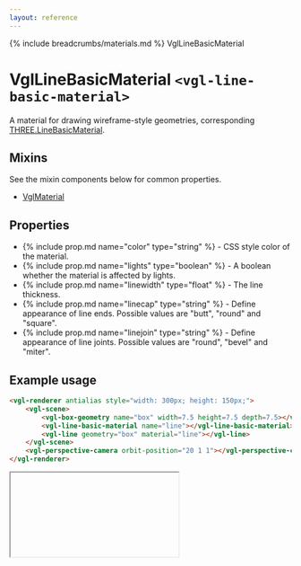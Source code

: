 ```yaml
---
layout: reference
---
```

{% include breadcrumbs/materials.md %} VglLineBasicMaterial
# VglLineBasicMaterial `<vgl-line-basic-material>`
A material for drawing wireframe-style geometries, corresponding [THREE.LineBasicMaterial](https://threejs.org/docs/index.html#api/materials/LineBasicMaterial).
## Mixins
See the mixin components below for common properties.
* [VglMaterial](vgl-material)

## Properties
* {% include prop.md name="color" type="string" %} - CSS style color of the material.
* {% include prop.md name="lights" type="boolean" %} - A boolean whether the material is affected by lights.
* {% include prop.md name="linewidth" type="float" %} - The line thickness.
* {% include prop.md name="linecap" type="string" %} - Define appearance of line ends. Possible values are "butt", "round" and "square".
* {% include prop.md name="linejoin" type="string" %} - Define appearance of line joints. Possible values are "round", "bevel" and "miter".

## Example usage
```html
<vgl-renderer antialias style="width: 300px; height: 150px;">
    <vgl-scene>
        <vgl-box-geometry name="box" width=7.5 height=7.5 depth=7.5></vgl-box-geometry>
        <vgl-line-basic-material name="line"></vgl-line-basic-material>
        <vgl-line geometry="box" material="line"></vgl-line>
    </vgl-scene>
    <vgl-perspective-camera orbit-position="20 1 1"></vgl-perspective-camera>
</vgl-renderer>
```
<div class="vgl-example"><iframe class="vgl-example__content" srcdoc="
    <style>
        body {
            margin: 0;
            overflow: hidden;
        }
        .vgl-canvas {
            height: 100vh;
        }
    </style>
    <vgl-renderer antialias class='vgl-canvas'>
        <vgl-scene>
            <vgl-box-geometry name='box' width=7.5 height=7.5 depth=7.5></vgl-box-geometry>
            <vgl-line-basic-material name='line'></vgl-line-basic-material>
            <vgl-line geometry='box' material='line'></vgl-line>
        </vgl-scene>
        <vgl-perspective-camera orbit-position='20 1 1'></vgl-perspective-camera>
    </vgl-renderer>
    <script src='https://unpkg.com/vue/dist/vue.min.js'></script>
    <script src='https://unpkg.com/three/build/three.min.js'></script>
    <script src='../js/vue-gl.js'></script>
    <script>
        Object.keys(VueGL).forEach(function(name) {
            Vue.component(name, VueGL[name]);
        });
        const vm = new Vue({
            el: '.vgl-canvas'
        });
    </script>
"></iframe></div>
<script src="https://unpkg.com/srcdoc-polyfill@1.0.0/srcdoc-polyfill.min.js"></script>
